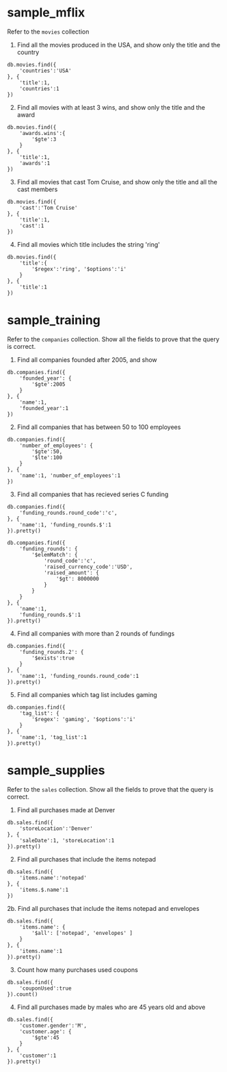# sample_mflix 
Refer to the `movies` collection
1. Find all the movies produced in the USA, and show only the title and the country

```
db.movies.find({
    'countries':'USA'
}, {
    'title':1,
    'countries':1
})
```

2. Find all movies with at least 3 wins, and show only the title and the award

```
db.movies.find({
    'awards.wins':{
        '$gte':3
    }
}, {
    'title':1,
    'awards':1
})
```

3. Find all movies that cast Tom Cruise, and show only the title and all the cast members
```
db.movies.find({
    'cast':'Tom Cruise'
}, {
    'title':1,
    'cast':1
})
```
4. Find all movies which title includes the string 'ring'
```
db.movies.find({
    'title':{
        '$regex':'ring', '$options':'i'
    }
}, {
    'title':1
})
```

# sample_training 
Refer to the `companies` collection. Show all the fields to prove that the query is correct.
1. Find all companies founded after 2005, and show 
```
db.companies.find({
    'founded_year': {
        '$gte':2005
    }
}, {
    'name':1,
    'founded_year':1
})
```
2. Find all companies that has between 50 to 100 employees

```
db.companies.find({
    'number_of_employees': {
        '$gte':50,
        '$lte':100
    }
}, {
    'name':1, 'number_of_employees':1
})
```

3. Find all companies that has recieved series C funding
```
db.companies.find({
    'funding_rounds.round_code':'c',
}, {
    'name':1, 'funding_rounds.$':1
}).pretty()
```

```
db.companies.find({
    'funding_rounds': {
        '$elemMatch': {
            'round_code':'c',
            'raised_currency_code':'USD',
            'raised_amount': {
                '$gt': 8000000
            }
        }
    }
}, {
    'name':1,
    'funding_rounds.$':1
}).pretty()
```

4. Find all companies with more than 2 rounds of fundings

```
db.companies.find({
    'funding_rounds.2': {
        '$exists':true
    }
}, {
    'name':1, 'funding_rounds.round_code':1
}).pretty()
```

5. Find all companies which tag list includes gaming
```
db.companies.find({
    'tag_list': {
        '$regex': 'gaming', '$options':'i'
    }
}, {
    'name':1, 'tag_list':1
}).pretty()
```

# sample_supplies
Refer to the `sales` collection. Show all the fields to prove that the query is correct.
1. Find all purchases made at Denver
```
db.sales.find({
    'storeLocation':'Denver'
}, {
    'saleDate':1, 'storeLocation':1
}).pretty()
```
2. Find all purchases that include the items notepad 
```
db.sales.find({
    'items.name':'notepad'
}, {
    'items.$.name':1
})
```

2b. Find all purchases that include the items notepad and envelopes
```
db.sales.find({
    'items.name': {
        '$all': ['notepad', 'envelopes' ]
    }
}, {
    'items.name':1
}).pretty()
```

3. Count how many purchases used coupons
```
db.sales.find({
    'couponUsed':true
}).count()
```
4. Find all purchases made by males who are 45 years old and above
```
db.sales.find({
    'customer.gender':'M',
    'customer.age': {
        '$gte':45
    }
}, {
    'customer':1
}).pretty()
```
